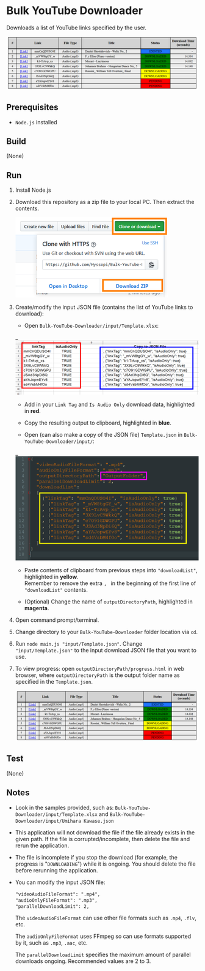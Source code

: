 # Bulk YouTube Downloader
Downloads a list of YouTube links specified by the user.

![DownloadProgress](images/DownloadProgress.png)

## Prerequisites
- `Node.js` installed

## Build
(None)

## Run
1. Install Node.js

2. Download this repository as a zip file to your local PC. Then extract the contents.

    <img src="images/GitHubRepositoryDownload.png" width="400">

3. Create/modify the input JSON file (contains the list of YouTube links to download):

    * Open `Bulk-YouTube-Downloader/input/Template.xlsx`:

    _<img src="images/TemplateSpreadsheet.png" width="500">

    * Add in your `Link Tag` and `Is Audio Only` download data, highlighted in **red**.

    * Copy the resulting output to clipboard, highlighted in **blue**.

    * Open (can also make a copy of the JSON file) `Template.json` in `Bulk-YouTube-Downloader/input/`:

    _<img src="images/TemplateJSON.png" width="500">

    * Paste contents of clipboard from previous steps into `"downloadList"`, highlighted in **yellow**.  
    Remember to remove the extra `, ` in the beginning of the first line of `"downloadList"` contents.

    * (Optional) Change the name of `outputDirectoryPath`, highlighted in **magenta**.

4. Open command prompt/terminal.

5. Change directory to your `Bulk-YouTube-Downloader` folder location via `cd`.

6. Run `node main.js "input/Template.json"`. Change `"input/Template.json"` to the input download JSON file that you want to use.

7. To view progress: open `outputDirectoryPath/progress.html` in web browser, where `outputDirectoryPath` is the output folder name as specified in the `Template.json`.

    <img src="images/DownloadProgress.png" width="500">

## Test
(None)

## Notes
* Look in the samples provided, such as: `Bulk-YouTube-Downloader/input/Template.xlsx` and `Bulk-YouTube-Downloader/input/Umihara Kawase.json`

* This application will not download the file if the file already exists in the given path. If the file is corrupted/incomplete, then delete the file and rerun the application.

* The file is incomplete if you stop the download (for example, the progress is "`DOWNLOADING`") while it is ongoing. You should delete the file before rerunning the application.

* You can modify the input JSON file:
    ```
    "videoAudioFileFormat": ".mp4",
    "audioOnlyFileFormat": ".mp3",
    "parallelDownloadLimit": 2,
    ```
    The `videoAudioFileFormat` can use other file formats such as `.mp4`, `.flv`, etc.
    
    The `audioOnlyFileFormat` uses FFmpeg so can use formats supported by it, such as `.mp3`, `.aac`, etc.
    
    The `parallelDownloadLimit` specifies the maximum amount of parallel downloads ongoing. Recommended values are 2 to 3.
